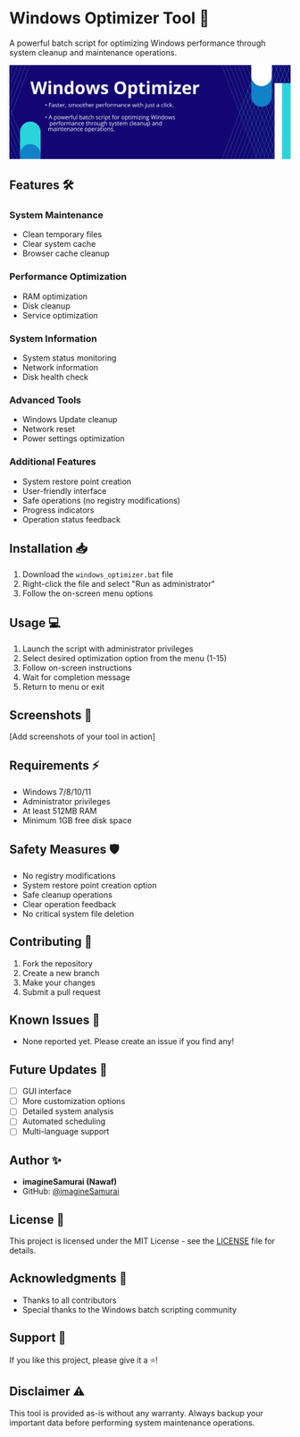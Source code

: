 # Windows Optimizer Tool 🚀

A powerful batch script for optimizing Windows performance through system cleanup and maintenance operations.

![Banner](https://raw.githubusercontent.com/imagineSamurai/Windows-Optimizer/main/banner.png)

## Features 🛠️

### System Maintenance
- Clean temporary files
- Clear system cache
- Browser cache cleanup

### Performance Optimization
- RAM optimization
- Disk cleanup
- Service optimization

### System Information
- System status monitoring
- Network information
- Disk health check

### Advanced Tools
- Windows Update cleanup
- Network reset
- Power settings optimization

### Additional Features
- System restore point creation
- User-friendly interface
- Safe operations (no registry modifications)
- Progress indicators
- Operation status feedback

## Installation 📥

1. Download the `windows_optimizer.bat` file
2. Right-click the file and select "Run as administrator"
3. Follow the on-screen menu options

## Usage 💻

1. Launch the script with administrator privileges
2. Select desired optimization option from the menu (1-15)
3. Follow on-screen instructions
4. Wait for completion message
5. Return to menu or exit

## Screenshots 📸

[Add screenshots of your tool in action]

## Requirements ⚡

- Windows 7/8/10/11
- Administrator privileges
- At least 512MB RAM
- Minimum 1GB free disk space

## Safety Measures 🛡️

- No registry modifications
- System restore point creation option
- Safe cleanup operations
- Clear operation feedback
- No critical system file deletion

## Contributing 🤝

1. Fork the repository
2. Create a new branch
3. Make your changes
4. Submit a pull request

## Known Issues 🐛

- None reported yet. Please create an issue if you find any!

## Future Updates 🔮

- [ ] GUI interface
- [ ] More customization options
- [ ] Detailed system analysis
- [ ] Automated scheduling
- [ ] Multi-language support

## Author ✨

- **imagineSamurai (Nawaf)**
- GitHub: [@imagineSamurai](https://github.com/imagineSamurai)

## License 📄

This project is licensed under the MIT License - see the [LICENSE](LICENSE) file for details.

## Acknowledgments 🙏

- Thanks to all contributors
- Special thanks to the Windows batch scripting community

## Support 💪

If you like this project, please give it a ⭐!

## Disclaimer ⚠️

This tool is provided as-is without any warranty. Always backup your important data before performing system maintenance operations. 
